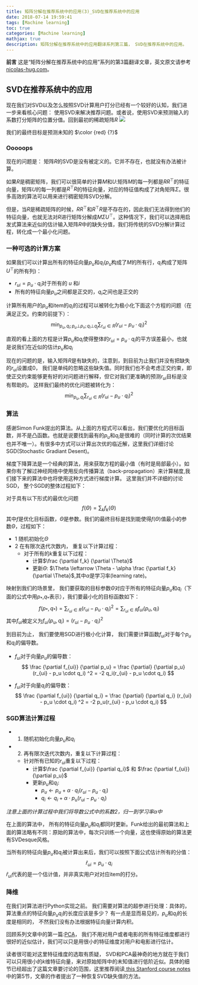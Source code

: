 ```yaml
---
title: 矩阵分解在推荐系统中的应用(3)_SVD在推荐系统中的应用
date: 2018-07-14 19:59:41
tags: [Machine learning]
toc: true
categories: [Machine learning]
mathjax: true
description: 矩阵分解在推荐系统中的应用翻译系列第三篇， SVD在推荐系统中的应用。 
---
```


**前言** 这是“矩阵分解在推荐系统中的应用”系列的第3篇翻译文章，英文原文请参考[nicolas-hug.com](http://nicolas-hug.com/blog/matrix_facto_2)。 

## SVD在推荐系统中的应用

现在我们对SVD以及怎么按照SVD计算用户打分已经有一个较好的认知，我们进一步来看核心问题： 使用SVD来解决推荐问题。或者说，使用SVD来预测输入的系数打分矩阵的位置分值。回到最初的稀疏矩阵$R$ 
![](https://wx2.sinaimg.cn/mw690/7c35df9bly1ft9ot143z7j20gy09uaai.jpg)

我们的最终目标是预测未知的 $\color {red} {?}$

### Ooooops

现在的问题是： 矩阵$R$的SVD是没有被定义的。它并不存在，也就没有办法被计算。 

如果$R$是稠密矩阵，我们可以很简单的计算$M$和$U$:矩阵$M$的每一列都是$RR^{\top}$的特征向量，矩阵$U$的每一列都是$R^{\top}R$的特征向量，对应的特征值构成了对角矩阵$\Sigma$。很多高效的算法可以用来进行稠密矩阵SVD分解。

但是，当$R$是稀疏矩阵的时候，$RR^{\top}$和$R^{\top}R$是不存在的，因此我们无法得到他们的特征向量，也就无法对$R$进行矩阵分解成$M \Sigma U ^{\top}$。这种情况下，我们可以选择用启发式算法来近似的估计输入矩阵$R$中的缺失分值，我们将传统的SVD分解计算过程，转化成一个最小化问题。

### 一种可选的计算方案

如果我们可以计算出所有的特征向量$p_u$和$q_i$($p_u$构成了$M$的所有行，$q_i$构成了矩阵$U^{\top}$的所有列)：

- $r_{ui} = p_u \cdot q_i$对于所有的 $u$ 和$i$
- 所有的特征向量$p_u$之间都是正交的，$q_i$之间也是正交的

计算所有用户的$p_u$和item的$q_i$的过程可以被转化为极小化下面这个方程的问题（在满足正交。约束的前提下）：
$$\min _{p_u, q_i; p_u \bot p_v; q_i \bot q_j} \sum _{r_{ui} \in R} (r_{ui} - p_u \cdot q_i) ^2$$

直观的看上面的方程是计算$p_u$和$q_i$使得整体的$r_{ui} = p_u \cdot q_i$的平方误差最小，也就是说我们在近似的估计$p_u$和$q_i$

现在的问题的是，输入矩阵$R$是有缺失的，注意到，到目前为止我们并没有把缺失的$r_{ui}$设置成0， 我们是单纯的忽略这些缺失值。同时我们也不会考虑正交约束，即使正交约束能够更有好的对问题进行解释，但它对我们更准确的预测$r_{ui}$目标是没有帮助的。 这样我们最终的优化问题被转化为：$$\min _{p_u, q_i} \sum _{r_{ui} \in R} (r_{ui} - p_u \cdot q_i) ^2$$

### 算法 

感谢Simon Funk提出的算法。从上面的方程式可以看出，我们要优化的目标函数，并不是凸函数。也就是说要找到最有的$p_u$和$q_i$是很难的（同时计算的次优结果也并不唯一）。有很多中方式可以计算出次优的临近解，这里我们详细讨论SGD(Stochastic Gradiant Desent)。 

梯度下降算法是一个经典的算法，用来获取方程的最小值（有时是局部最小）。如果你有了解过神经网络中使用反向传播算法（back-propagation）来计算梯度,我们接下来的算法中也将使用这种方式进行梯度计算。 这里我们并不详细的讨论SGD， 整个SGD的整体过程如下： 

对于具有以下形式的最优化问题$$f(\Theta) = \sum _k f_k(\Theta)$$其中$f$是优化目标函数，$\Theta$是参数。我们的最终目标是找到能使得$f(\Theta)$值最小的参数$\Theta$，过程如下： 

- 1 随机初始化$\Theta$
- 2 在有限次迭代次数内， 重复以下计算过程：
  - 对于所有的$k$重复以下过程：
    - 计算$\frac {\partial f_k} {\partial \Theta}$
    - 更新$\Theta$: $\Theta \leftarrow \Theta - \alpha \frac {\partial f_k} {\partial \Theta}$,其中$\alpha$是学习率(learning rate)。

映射到我们的场景里， 我们要获取的目标参数$\Theta$对应于所有的特征向量$p_u$和$q_i$（下面的公式中用$p_*$,$q_*$表示），我们要最小化的目标函数如下：
$$
f(p_*, q_*) = \sum_{r_{ui} \in R} (r_{ui} - p_u \cdot q_i) ^2 = \sum _{r_{ui} \in R} f_{ui}(p_u, q_i)
$$
其中$f_{ui}$被定义为$f_{ui}(p_u,q_i) = (r_{ui} - p_u \cdot q_i) ^2$

到目前为止， 我们要使用SGD进行极小化计算， 我们需要计算函数$f_{ui}$对于每个$p_u$和$q_i$的偏导数。 

- $f_{ui}$对于向量$p_u$的偏导数：
$$
\frac {\partial f_{ui}} {\partial p_u} = 
\frac {\partial} {\partial p_u} (r_{ui} - p_u \cdot q_i) ^2 = 
-2 q_i(r_{ui} - p_u \cdot q_i) 
$$

- $f_{ui}$对于向量$q_i$的偏导数：
$$
\frac {\partial f_{ui}} {\partial q_i} = 
\frac {\partial} {\partial q_i} (r_{ui} - p_u \cdot q_i) ^2 = 
-2 p_u(r_{ui} - p_u \cdot q_i) 
$$

### SGD算法计算过程

- 1. 随机初始化向量$p_u$和$q_i$
- 2. 再有限次迭代次数内，重复以下计算过程： 
  - 针对所有已知的$r_{ui}$重复以下过程： 
    - 计算$\frac {\partial f_{ui}} {\partial q_i}$ 和 $\frac {\partial f_{ui}} {\partial p_u}$
    - 更新$p_u$和$q_i$:
      - $p_u \leftarrow p_u + \alpha \cdot q_i(r_{ui} - p_u \cdot q_i)$
      - $q_i \leftarrow q_i + \alpha \cdot p_u(r_{ui} - p_u \cdot q_i)$

*注意上面的计算过程中我们将导数公式中的系数2，归一到学习率$\alpha$中*

在上面的算法中， 所有的特征向量$p_u$和$q_i$都同时更新。Funk给出的最初算法和上面的算法略有不同：原始的算法中，每次只训练一个向量，这也使得原始的算法更有SVDesque风格。 

当所有的特征向量$p_u$和$q_i$被计算出来后，我们可以按照下面公式估计所有的分值：
$$\hat{r}_{ui} = p_u \cdot q_i$$
$\hat{r}_{ui}$代表的是一个估计值，并非真实用户对对应item的打分。

### 降维

在我们对算法进行Python实现之前。 我们需要对算法的超参进行处理：具体的，算法重点的特征向量$p_u$$q_i$的长度应该是多少？ 有一点是显而易见的，$p_u$和$q_i$的长度是相同的， 不然我们没有办法根据特征向量计算内积。 

回顾系列文章中的第一篇:[PCA](http://nicolas-hug.com/blog/matrix_facto_1)， 我们不用对用户或者电影的所有特征维度都进行很好的近似估计，我们可以只是用很小的特征维度对用户和电影进行估计。 

读者很可能对这里特征维度的选取有质疑， SVD和PCA最神奇的地方就在于我们可以只用很小的$k$维特征向量，来对原始矩阵中的未知值进行低阶近似。具体的细节已经超出了这篇文章要讨论的范围，这里推荐阅读[ this Stanford course notes ](http://theory.stanford.edu/~tim/s15/l/l9.pdf) 中的第5节，文章的作者提出了一种恢复SVD缺失值的方法。

